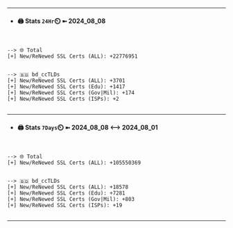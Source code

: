 

---
- #### 🖨️ **Stats** `24Hr`⏲️ ➼ 2024_08_08
```console


--> 🌐 Total
[+] New/ReNewed SSL Certs (ALL): +22776951


--> 🇧🇩 bd_ccTLDs
[+] New/ReNewed SSL Certs (ALL): +3701
[+] New/ReNewed SSL Certs (Edu): +1417
[+] New/ReNewed SSL Certs (Gov|Mil): +174
[+] New/ReNewed SSL Certs (ISPs): +2


```

---
- #### 🖨️ **Stats** `7Days`⏲️ ➼ 2024_08_08 <--> 2024_08_01
```console


--> 🌐 Total
[+] New/ReNewed SSL Certs (ALL): +105550369


--> 🇧🇩 bd_ccTLDs
[+] New/ReNewed SSL Certs (ALL): +18578
[+] New/ReNewed SSL Certs (Edu): +7281
[+] New/ReNewed SSL Certs (Gov|Mil): +803
[+] New/ReNewed SSL Certs (ISPs): +19


```

---

